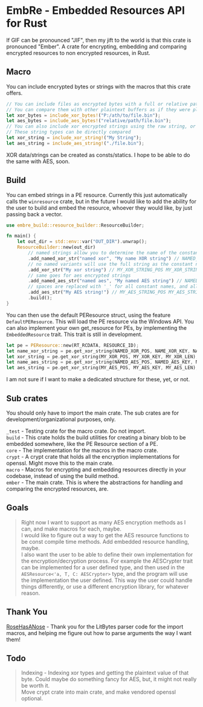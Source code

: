 # EmbRe - Embedded Resources API for Rust  
If GIF can be pronounced "JIF", then my jift to the world is that this crate is pronounced "Ember".
A crate for encrypting, embedding and comparing encrypted resources to non encrypted resources, in Rust.

## Macro
You can include encrypted bytes or strings with the macros that this crate offers.

```rust
// You can include files as encrypted bytes with a full or relative path.  
// You can compare them with other plaintext buffers as if they were plaintext byte slices. 
let xor_bytes = include_xor_bytes!("P:/ath/to/file.bin");
let aes_bytes = include_aes_bytes!("relative/path/file.bin");
// You can also include xor encrypted strings using the raw string, or a path to the file.
// These string types can be directly compared
let xor_string = include_xor_string!("My String");
let aes_string = include_aes_string!("./file.bin");
```
XOR data/strings can be created as consts/statics. I hope to be able to do the same with AES, soon.

## Build
You can embed strings in a PE resource. Currently this just automatically calls the `winresource` crate, but in the future 
I would like to add the ability for the user to build and embed the resource, whoever they would like, by just passing back 
a vector.
```rust
use embre_build::resource_builder::ResourceBuilder;

fn main() {
    let out_dir = std::env::var("OUT_DIR").unwrap();
    ResourceBuilder::new(out_dir)
        // named strings allow you to determine the name of the constant for your strings
        .add_named_xor_str("named xor", "My name XOR string") // NAMED_XOR_POS NAMED_XOR_KEY NAMED_XOR_LEN
        // no named variants will use the full string as the constant name
        .add_xor_str("My xor string") // MY_XOR_STRING_POS MY_XOR_STRING_KEY MY_XOR_STRING_LEN
        // same goes for aes encrypted strings
        .add_named_aes_str("named aes", "My named AES string") // NAMED_AES_POS NAMED_AES_KEY NAMED_AES_IV NAMED_AES_LEN
        // spaces are replaced with '_' for all constant names, and all symbols are removed.
        .add_aes_str("My AES string!") // MY_AES_STRING_POS MY_AES_STRING_KEY MY_AES_STRING_IV MY_AES_STRING_LEN
        .build();
}
```
You can then use the default PEResource struct, using the feature `DefaultPEResource`. This will load the PE resource via 
the Windows API. You can also implement your own get_resource for PEs, by implementing the `EmbeddedResource` trait. This 
trait is still in development.

```rust
let pe = PEResource::new(RT_RCDATA, RESOURCE_ID);
let name_xor_string = pe.get_xor_string(NAMED_XOR_POS, NAME_XOR_KEY, NAME_XOR_LEN);
let xor_string = pe.get_xor_string(MY_XOR_POS, MY_XOR_KEY, MY_XOR_LEN);
let name_aes_string = pe.get_xor_string(NAMED_AES_POS, NAMED_AES_KEY, NAMED_AES_LEN);
let aes_string = pe.get_xor_string(MY_AES_POS, MY_AES_KEY, MY_AES_LEN);
```
I am not sure if I want to make a dedicated structure for these, yet, or not.

## Sub crates  
You should only have to import the main crate. The sub crates are for development/organizational purposes, only.  

`_test` - Testing crate for the macro crate. Do not import.  
`build` - This crate holds the build utilities for creating a binary blob to be embedded somewhere, like the PE Resource 
section of a PE.  
`core`  - The implementation for the macros in the macro crate.  
`crypt` - A crypt crate that holds all the encryption implementations for openssl. Might move this to the main crate.  
`macro` - Macros for encrypting and embedding resources directly in your codebase, instead of using the build method.  
`ember` - The main crate. This is where the abstractions for handling and comparing the encrypted resources, are.  

## Goals  
> Right now I want to support as many AES encryption methods as I can, and make macros for each, maybe.   
> I would like to figure out a way to get the AES resource functions to be const compile time methods. Add embedded resource 
  handling, maybe.  
> I also want the user to be able to define their own implementation for the encryption/decryption process. For example 
  the AESCrypter trait can be implemented for a user defined type, and then used in the `AESResource<'a, T, C: AESCrypter>` 
  type, and the program will use the implementation the user defined. This way the user could handle things differently, 
  or use a different encryption library, for whatever reason.  

## Thank You
[RoseHasANose](https://github.com/largenumberhere) - Thank you for the LitBytes parser code for the import macros, and helping me figure out how to parse 
arguments the way I want them!  

## Todo
> Indexing - Indexing xor types and getting the plaintext value of that byte. Could maybe do something fancy for AES, but, 
  it might not really be worth it.  
> Move crypt crate into main crate, and make vendored openssl optional. 
